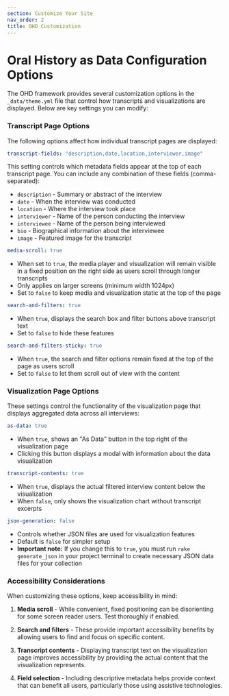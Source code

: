 ```yaml
---
section: Customize Your Site
nav_order: 2
title: OHD Customization
---
```


# Oral History as Data Configuration Options

The OHD framework provides several customization options in the `_data/theme.yml` file that control how transcripts and visualizations are displayed. Below are key settings you can modify:

### Transcript Page Options

The following options affect how individual transcript pages are displayed:

```yaml
transcript-fields: "description,date,location,interviewer,image"
```
This setting controls which metadata fields appear at the top of each transcript page. You can include any combination of these fields (comma-separated):
- `description` - Summary or abstract of the interview
- `date` - When the interview was conducted
- `location` - Where the interview took place
- `interviewer` - Name of the person conducting the interview
- `interviewee` - Name of the person being interviewed
- `bio` - Biographical information about the interviewee
- `image` - Featured image for the transcript

```yaml
media-scroll: true
```
- When set to `true`, the media player and visualization will remain visible in a fixed position on the right side as users scroll through longer transcripts
- Only applies on larger screens (minimum width 1024px)
- Set to `false` to keep media and visualization static at the top of the page

```yaml
search-and-filters: true
```
- When `true`, displays the search box and filter buttons above transcript text
- Set to `false` to hide these features

```yaml
search-and-filters-sticky: true
```
- When `true`, the search and filter options remain fixed at the top of the page as users scroll
- Set to `false` to let them scroll out of view with the content

### Visualization Page Options

These settings control the functionality of the visualization page that displays aggregated data across all interviews:

```yaml
as-data: true
```
- When `true`, shows an "As Data" button in the top right of the visualization page
- Clicking this button displays a modal with information about the data visualization

```yaml
transcript-contents: true
```
- When `true`, displays the actual filtered interview content below the visualization
- When `false`, only shows the visualization chart without transcript excerpts

```yaml
json-generation: false
```
- Controls whether JSON files are used for visualization features
- Default is `false` for simpler setup
- **Important note:** If you change this to `true`, you must run `rake generate_json` in your project terminal to create necessary JSON data files for your collection

### Accessibility Considerations

When customizing these options, keep accessibility in mind:

1. **Media scroll** - While convenient, fixed positioning can be disorienting for some screen reader users. Test thoroughly if enabled.

2. **Search and filters** - These provide important accessibility benefits by allowing users to find and focus on specific content.

3. **Transcript contents** - Displaying transcript text on the visualization page improves accessibility by providing the actual content that the visualization represents.

4. **Field selection** - Including descriptive metadata helps provide context that can benefit all users, particularly those using assistive technologies.
